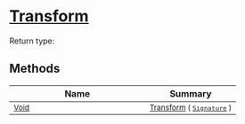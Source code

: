 # [Transform](./Multiply-100663629.md)


Return type:
## Methods

| Name | Summary | 
| --- | --- | 
| <sub>[Void](https://docs.microsoft.com/en-us/dotnet/api/System.Void)</sub><img width=200/>| <sub>[Transform](./Multiply-100663629.md) ( [`Signature`](./../../Signature.md) )</sub>| <br>


